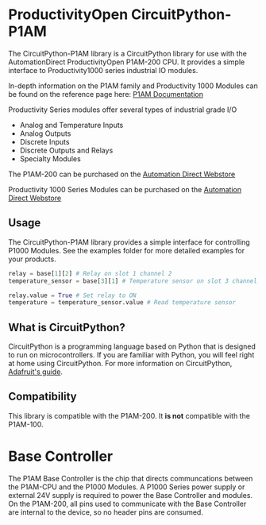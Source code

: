 # ProductivityOpen CircuitPython-P1AM

The CircuitPython-P1AM library is a CircuitPython library for use with the AutomationDirect ProductivityOpen P1AM-200 CPU. It provides a simple interface to Productivity1000 series industrial IO modules.

In-depth information on the P1AM family and Productivity 1000 Modules can be found on the reference page here: 
[P1AM Documentation](https://facts-engineering.github.io/)

Productivity Series modules offer several types of industrial grade I/O 
 - Analog and Temperature Inputs 
 - Analog Outputs
 - Discrete Inputs
 - Discrete Outputs and Relays
 - Specialty Modules

The P1AM-200 can be purchased on the [Automation Direct Webstore](https://www.automationdirect.com/adc/shopping/catalog/programmable_controllers/open_source_controllers_(arduino-compatible)/productivityopen_(arduino-compatible)/controllers_-a-_shields/p1am-200)

Productivity 1000 Series Modules can be purchased on the [Automation Direct Webstore](https://www.automationdirect.com/adc/shopping/catalog/programmable_controllers/productivity_series_controllers/productivity1000_(stackable_micro_plc))

## Usage
The CircuitPython-P1AM library provides a simple interface for controlling P1000 Modules. See the examples folder for more detailed examples for your products. 

```python
relay = base[1][2] # Relay on slot 1 channel 2
temperature_sensor = base[3][1] # Temperature sensor on slot 3 channel 1

relay.value = True # Set relay to ON
temperature = temperature_sensor.value # Read temperature sensor 

```
## What is CircuitPython?

CircuitPython is a programming language based on Python that is designed to run on microcontrollers. If you are familiar with Python, you will feel right at home using CircuitPython. For more information on CircuitPython, [Adafruit's guide](https://learn.adafruit.com/welcome-to-circuitpython/what-is-circuitpython).

## Compatibility

This library is compatible with the P1AM-200. It **is not** compatible with the P1AM-100.

# Base Controller #
The P1AM Base Controller is the chip that directs communcations between the P1AM-CPU and the P1000 Modules. A P1000 Series power supply or external 24V supply is required to power the Base Controller and modules. On the P1AM-200, all pins used to communicate with the Base Controller are internal to the device, so no header pins are consumed.

